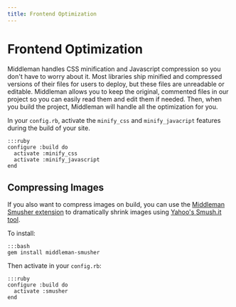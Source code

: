 ```yaml
---
title: Frontend Optimization
---
```


# Frontend Optimization

Middleman handles CSS minification and Javascript compression so you don't have to worry about it. Most libraries ship minified and compressed versions of their files for users to deploy, but these files are unreadable or editable. Middleman allows you to keep the original, commented files in our project so you can easily read them and edit them if needed. Then, when you build the project, Middleman will handle all the optimization for you.

In your `config.rb`, activate the `minify_css` and `minify_javacript` features during the build of your site.

    :::ruby
    configure :build do
      activate :minify_css
      activate :minify_javascript
    end

## Compressing Images

If you also want to compress images on build, you can use the [Middleman Smusher extension] to dramatically shrink images using [Yahoo's Smush.it tool].

To install:

    :::bash
    gem install middleman-smusher

Then activate in your `config.rb`:

    :::ruby
    configure :build do
      activate :smusher
    end

[Middleman Smusher extension]: https://github.com/tdreyno/middleman-smusher
[Yahoo's Smush.it tool]: http://www.smushit.com/ysmush.it/